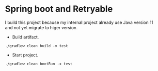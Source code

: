 # Spring boot and Retryable

I build this project because my internal project already use Java version 11 and not yet migrate to higer version.

- Build artifact.
```shell
./gradlew clean build -x test
```

- Start project.
```shell
./gradlew clean bootRun -x test
```